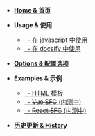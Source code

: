 
- [**Home & 首页**](/)

- **Usage & 使用**
  - [&ensp;- 在 javascript 中使用](/docs/usage)
  - [&ensp;- 在 docsify 中使用](/docs/usage-docsify)

- [**Options & 配置选项**](/docs/options)

- **Examples & 示例**
  - [&ensp;- HTML 模板](/docs/html)
  - [&ensp;- ~~Vue SFC~~ (内测中)](/docs/vue)
  - [&ensp;- ~~React SFC~~ (内测中)](/docs/react)

- [**历史更新 & History**](/docs/history)

<!-- - [**测试页**](/docs/test) -->
